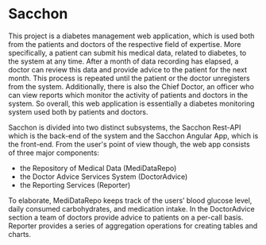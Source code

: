# Sacchon
This project is a diabetes management web application, which is used both from the patients and doctors of the respective field of expertise. More specifically, 
a patient can submit his medical data, related to diabetes, to the system at any time. After a month of data recording has elapsed, a doctor can review this data and provide
advice to the patient for the next month. This process is repeated until the patient or the doctor unregisters from the system. Additionally, there is also the Chief Doctor, 
an officer who can view reports which monitor the activity of patients and doctors in the system. So overall, this web application is essentially a diabetes monitoring system 
used both by patients and doctors.

Sacchon is divided into two distinct subsystems, the Sacchon Rest-API which is the back-end of the system and the Sacchon Angular App, which is the front-end. From the user's 
point of view though, the web app consists of three major components: 
* the Repository of Medical Data (MediDataRepo)
* the Doctor Advice Services System (DoctorAdvice)
* the Reporting Services (Reporter)

To elaborate, MediDataRepo keeps track of the users’ blood glucose level, daily consumed carbohydrates, and medication intake. In the DoctorAdvice section a team of doctors 
provide advice to patients on a per-call basis. Reporter provides a series of aggregation operations for creating tables and charts.
